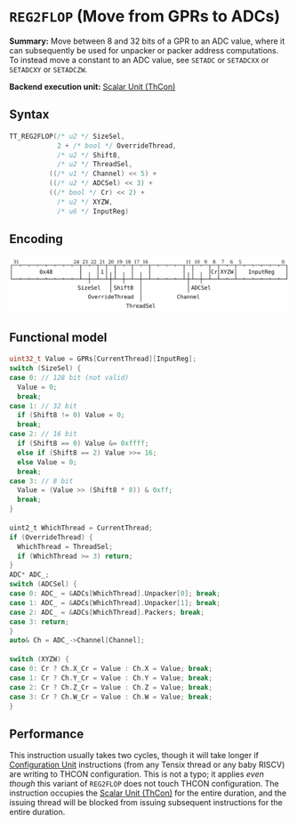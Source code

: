 # `REG2FLOP` (Move from GPRs to ADCs)

**Summary:** Move between 8 and 32 bits of a GPR to an ADC value, where it can subsequently be used for unpacker or packer address computations. To instead move a constant to an ADC value, see `SETADC` or `SETADCXX` or `SETADCXY` or `SETADCZW`.

**Backend execution unit:** [Scalar Unit (ThCon)](ScalarUnit.md)

## Syntax

```c
TT_REG2FLOP(/* u2 */ SizeSel,
            2 + /* bool */ OverrideThread,
            /* u2 */ Shift8,
            /* u2 */ ThreadSel,
          ((/* u1 */ Channel) << 5) +
          ((/* u2 */ ADCSel) << 3) +
          ((/* bool */ Cr) << 2) +
            /* u2 */ XYZW,
            /* u6 */ InputReg)
```

## Encoding

![](../../../Diagrams/Out/Bits32_REG2FLOP_ADC.svg)

## Functional model

```c
uint32_t Value = GPRs[CurrentThread][InputReg];
switch (SizeSel) {
case 0: // 128 bit (not valid)
  Value = 0;
  break;
case 1: // 32 bit
  if (Shift8 != 0) Value = 0;
  break;
case 2: // 16 bit
  if (Shift8 == 0) Value &= 0xffff;
  else if (Shift8 == 2) Value >>= 16;
  else Value = 0;
  break;
case 3: // 8 bit
  Value = (Value >> (Shift8 * 8)) & 0xff;
  break;
}

uint2_t WhichThread = CurrentThread;
if (OverrideThread) {
  WhichThread = ThreadSel;
  if (WhichThread >= 3) return;
}
ADC* ADC_;
switch (ADCSel) {
case 0: ADC_ = &ADCs[WhichThread].Unpacker[0]; break;
case 1: ADC_ = &ADCs[WhichThread].Unpacker[1]; break;
case 2: ADC_ = &ADCs[WhichThread].Packers; break;
case 3: return;
}
auto& Ch = ADC_->Channel[Channel];

switch (XYZW) {
case 0: Cr ? Ch.X_Cr = Value : Ch.X = Value; break;
case 1: Cr ? Ch.Y_Cr = Value : Ch.Y = Value; break;
case 2: Cr ? Ch.Z_Cr = Value : Ch.Z = Value; break;
case 3: Cr ? Ch.W_Cr = Value : Ch.W = Value; break;
}
```

## Performance

This instruction usually takes two cycles, though it will take longer if [Configuration Unit](ConfigurationUnit.md) instructions (from any Tensix thread or any baby RISCV) are writing to THCON configuration. This is not a typo; it applies _even though_ this variant of `REG2FLOP` does not touch THCON configuration. The instruction occupies the [Scalar Unit (ThCon)](ScalarUnit.md) for the entire duration, and the issuing thread will be blocked from issuing subsequent instructions for the entire duration.
